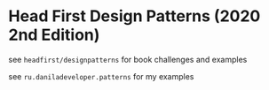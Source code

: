 # Head First Design Patterns (2020 2nd Edition)

see `headfirst/designpatterns` for book challenges and examples

see `ru.daniladeveloper.patterns` for my examples
